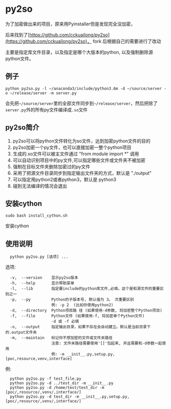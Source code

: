 # py2so
为了加密做出来的项目，原来用Pyinstaller但是发现完全没加密，

后来找到了[https://github.com/cckuailong/py2so](https://github.com/cckuailong/py2so)， fork 后根据自己的需要进行了改动

主要是指定库文件目录，以及指定是哪个大版本的python, 以及强制删除源python文件。

## 例子
```
python py2so.py -l ~/anaconda3/include/python3.6m -d ~/source/server -o ~/release/server -m server.py
```
会先把`~/source/server`里的全部文件同步到`~/release/server`，然后把除了`server.py`外的所有py文件编译成`.so`文件

## py2so简介
1. py2so可以将python文件转化为so文件，达到加密python文件的目的
2. py2so加密一个py文件，也可以直接加密一整个python项目
3. 生成的.so文件可以被主文件通过 "from module import \*" 调用
4. 可以自动识别项目中的py文件,可以指定哪些文件或文件夹不被加密
5. 强制在目标文件夹删除加密过的py文件
6. 采用了把源文件目录同步到指定输出文件夹的方式，默认是 "./output"
7. 可以指定用python2或者python3，默认是 python3
8. 碰到无法编译的情况会退出

## 安装cython
```
sudo bash install_cython.sh
```
安装cython

## 使用说明

```
  python py2so.py [选项] ...
```

选项:
```
  -v,  --version    显示py2so版本
  -h,  --help       显示帮助菜单
  -l,  --lib        指定要include的python库文件,必填。这个是和源文件的重要区别之一
  -p,  --py         Python的子版本号, 默认值为 3。 次重要区别
                    例: -p 2  (比如你使用python2)
  -d,  --directory  Python项目路 径 (如果使用-d参数, 将加密整个Python项目)
  -f,  --file       Python文件 (如果使用-f, 将加密单个Python文件)
                    -d 或 -f 必填
  -o,  --output     指定输出目录，如果不存在会自动建立。默认是当前目录下的.output文件夹
  -m,  --maintain   标记你不想加密的文件或文件夹路径
                    注意: 文件夹路径需要使用'[]'包起来, 并且需要和-d参数一起使用
                    例: -m __init__.py,setup.py,[poc,resource,venv,interface]
```

例:
```
  python py2so.py -f test_file.py
  python py2so.py -d ../test_dir -m __init__.py
  python py2so.py -d /home/test/test_dir -m [poc/,resource/,venv/,interface/]
  python py2so.py -d test_dir -m __init__.py,setup.py,[poc/,resource/,venv/,interface/]
```

